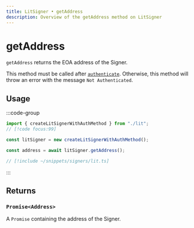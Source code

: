```yaml
---
title: LitSigner • getAddress
description: Overview of the getAddress method on LitSigner
---
```


# getAddress

`getAddress` returns the EOA address of the Signer.

This method must be called after [`authenticate`](/packages/aa-signers/lit-protocol/authenticate). Otherwise, this method will throw an error with the message `Not Authenticated`.

## Usage

:::code-group

```ts [example.ts]
import { createLitSignerWithAuthMethod } from "./lit";
// [!code focus:99]

const litSigner = new createLitSignerWithAuthMethod();

const address = await litSigner.getAddress();
```

```ts [lit.ts]
// [!include ~/snippets/signers/lit.ts]
```

:::

## Returns

### `Promise<Address>`

A `Promise` containing the address of the Signer.
